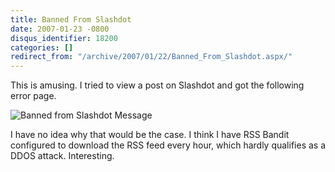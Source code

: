 ```yaml
---
title: Banned From Slashdot
date: 2007-01-23 -0800
disqus_identifier: 18200
categories: []
redirect_from: "/archive/2007/01/22/Banned_From_Slashdot.aspx/"
---
```


This is amusing. I tried to view a post on Slashdot and got the
following error page.

![Banned from Slashdot
Message](https://haacked.com/images/haacked_com/WindowsLiveWriter/BannedFromSlashdot_C2C/Banned-from-slashdot_thumb%5B3%5D.png)

I have no idea why that would be the case. I think I have RSS Bandit
configured to download the RSS feed every hour, which hardly qualifies
as a DDOS attack. Interesting.

